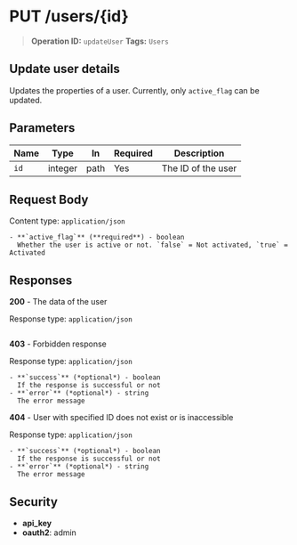 # PUT /users/{id}

> **Operation ID:** `updateUser`
> **Tags:** `Users`

## Update user details

Updates the properties of a user. Currently, only `active_flag` can be updated.

## Parameters

| Name | Type | In | Required | Description |
|------|------|-------|----------|-------------|
| `id` | integer | path | Yes | The ID of the user |

## Request Body

Content type: `application/json`

```
- **`active_flag`** (**required**) - boolean
  Whether the user is active or not. `false` = Not activated, `true` = Activated
```

## Responses

**200** - The data of the user

Response type: `application/json`

```

```

**403** - Forbidden response

Response type: `application/json`

```
- **`success`** (*optional*) - boolean
  If the response is successful or not
- **`error`** (*optional*) - string
  The error message
```

**404** - User with specified ID does not exist or is inaccessible

Response type: `application/json`

```
- **`success`** (*optional*) - boolean
  If the response is successful or not
- **`error`** (*optional*) - string
  The error message
```


## Security

- **api_key**
- **oauth2**: admin